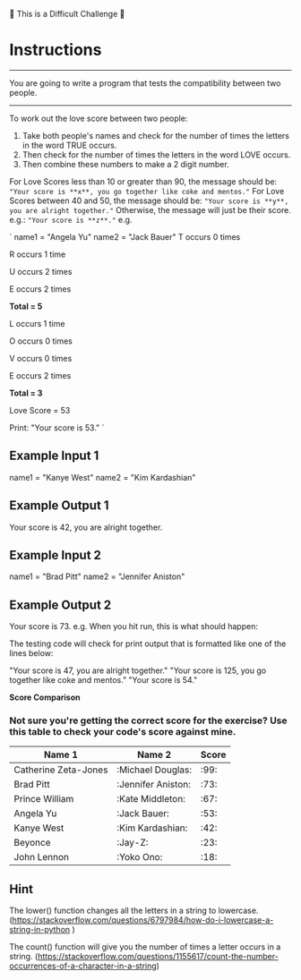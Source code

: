 💪 This is a Difficult Challenge 💪
# Instructions
***
You are going to write a program that tests the compatibility between two people.
***
To work out the love score between two people:
1. Take both people's names and check for the number of times the letters in the word TRUE occurs. 
1. Then check for the number of times the letters in the word LOVE occurs. 
1. Then combine these numbers to make a 2 digit number.

For Love Scores less than 10 or greater than 90, the message should be:
```"Your score is **x**, you go together like coke and mentos."```
For Love Scores between 40 and 50, the message should be:
```"Your score is **y**, you are alright together."```
Otherwise, the message will just be their score. e.g.:
```"Your score is **z**."```
e.g.

`
name1 = "Angela Yu"
name2 = "Jack Bauer"
T occurs 0 times

R occurs 1 time

U occurs 2 times

E occurs 2 times

**Total = 5**

L occurs 1 time

O occurs 0 times

V occurs 0 times

E occurs 2 times

**Total = 3**

Love Score = 53

Print: "Your score is 53."
`

## Example Input 1
name1 = "Kanye West"
name2 = "Kim Kardashian"
## Example Output 1
Your score is 42, you are alright together.
## Example Input 2
name1 = "Brad Pitt"
name2 = "Jennifer Aniston"
## Example Output 2
Your score is 73.
e.g. When you hit run, this is what should happen:

The testing code will check for print output that is formatted like one of the lines below:

"Your score is 47, you are alright together."
"Your score is 125, you go together like coke and mentos."
"Your score is 54."

**Score Comparison**

### Not sure you're getting the correct score for the exercise? Use this table to check your code's score against mine.

|Name 1 |	Name 2 |	Score |
|----------| ---------|---------|
|Catherine Zeta-Jones |    	:Michael Douglas:    	| :99: |
|Brad Pitt |	:Jennifer Aniston:	| :73: |
|Prince William	| :Kate Middleton:	| :67: |
|Angela Yu	| :Jack Bauer:	| :53: |
|Kanye West	| :Kim Kardashian: |	:42: |
|Beyonce	| :Jay-Z: | :23: |
|John Lennon |:Yoko Ono: | :18: |

## Hint
The lower() function changes all the letters in a string to lowercase.
(https://stackoverflow.com/questions/6797984/how-do-i-lowercase-a-string-in-python
)

The count() function will give you the number of times a letter occurs in a string.
(https://stackoverflow.com/questions/1155617/count-the-number-occurrences-of-a-character-in-a-string)